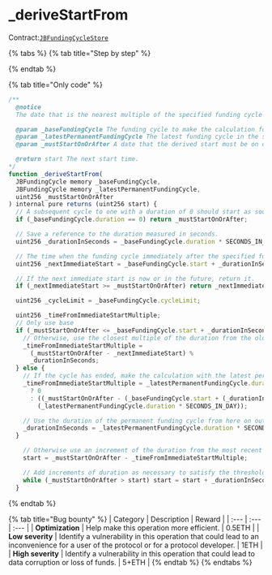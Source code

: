 # \_deriveStartFrom

Contract:[`JBFundingCycleStore`](../)​

{% tabs %}
{% tab title="Step by step" %}

{% endtab %}

{% tab title="Only code" %}
```javascript
/** 
  @notice 
  The date that is the nearest multiple of the specified funding cycle's duration from its end.

  @param _baseFundingCycle The funding cycle to make the calculation for.
  @param _latestPermanentFundingCycle The latest funding cycle in the same project as `_baseFundingCycle` to not have a limit.
  @param _mustStartOnOrAfter A date that the derived start must be on or come after.

  @return start The next start time.
*/
function _deriveStartFrom(
  JBFundingCycle memory _baseFundingCycle,
  JBFundingCycle memory _latestPermanentFundingCycle,
  uint256 _mustStartOnOrAfter
) internal pure returns (uint256 start) {
  // A subsequent cycle to one with a duration of 0 should start as soon as possible.
  if (_baseFundingCycle.duration == 0) return _mustStartOnOrAfter;

  // Save a reference to the duration measured in seconds.
  uint256 _durationInSeconds = _baseFundingCycle.duration * SECONDS_IN_DAY;

  // The time when the funding cycle immediately after the specified funding cycle starts.
  uint256 _nextImmediateStart = _baseFundingCycle.start + _durationInSeconds;

  // If the next immediate start is now or in the future, return it.
  if (_nextImmediateStart >= _mustStartOnOrAfter) return _nextImmediateStart;

  uint256 _cycleLimit = _baseFundingCycle.cycleLimit;

  uint256 _timeFromImmediateStartMultiple;
  // Only use base
  if (_mustStartOnOrAfter <= _baseFundingCycle.start + _durationInSeconds * _cycleLimit) {
    // Otherwise, use the closest multiple of the duration from the old end.
    _timeFromImmediateStartMultiple =
      (_mustStartOnOrAfter - _nextImmediateStart) %
      _durationInSeconds;
  } else {
    // If the cycle has ended, make the calculation with the latest permanent funding cycle.
    _timeFromImmediateStartMultiple = _latestPermanentFundingCycle.duration == 0
      ? 0
      : ((_mustStartOnOrAfter - (_baseFundingCycle.start + (_durationInSeconds * _cycleLimit))) %
        (_latestPermanentFundingCycle.duration * SECONDS_IN_DAY));

    // Use the duration of the permanent funding cycle from here on out.
    _durationInSeconds = _latestPermanentFundingCycle.duration * SECONDS_IN_DAY;
  }

    // Otherwise use an increment of the duration from the most recent start.
    start = _mustStartOnOrAfter - _timeFromImmediateStartMultiple;

    // Add increments of duration as necessary to satisfy the threshold.
    while (_mustStartOnOrAfter > start) start = start + _durationInSeconds;
  }
```
{% endtab %}

{% tab title="Bug bounty" %}
| Category | Description | Reward |
| :--- | :--- | :--- |
| **Optimization** | Help make this operation more efficient. | 0.5ETH |
| **Low severity** | Identify a vulnerability in this operation that could lead to an inconvenience for a user of the protocol or for a protocol developer. | 1ETH |
| **High severity** | Identify a vulnerability in this operation that could lead to data corruption or loss of funds. | 5+ETH |
{% endtab %}
{% endtabs %}

